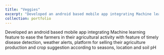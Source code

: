 ```yaml
---
title: "Veggies"
excerpt: "Developed an android based mobile app integrating Machine learning feature to ease the farmers in their agricultural activity with feature of timely disease detection, weather alerts, platform for selling their agriculture production and crop suggestion according to seasons, location and soil pH<br/><img src='logo_veggies.png'>"
collection: portfolio
---
```


Developed an android based mobile app integrating Machine learning feature to ease the farmers in their agricultural activity with feature of timely disease detection, weather alerts, platform for selling their agriculture production and crop suggestion according to seasons, location and soil pH

